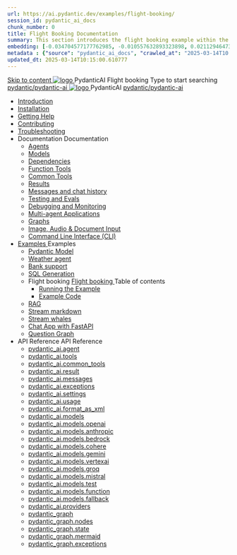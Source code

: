 ```yaml
---
url: https://ai.pydantic.dev/examples/flight-booking/
session_id: pydantic_ai_docs
chunk_number: 0
title: Flight Booking Documentation
summary: This section introduces the flight booking example within the PydanticAI platform and provides navigation links to various documentation pages including installation, help, contributing, and troubleshooting.
embedding: [-0.034704577177762985, -0.010557632893323898, 0.021129464730620384, -0.030955802649259567, 0.017082491889595985, 0.00021144552738405764, -0.03109780140221119, 0.021896259859204292, 0.00921574141830206, 0.030302606523036957, 0.011310228146612644, -0.07861069589853287, -0.01978047378361225, -0.032233793288469315, 0.01055053249001503, 0.003993724472820759, -0.03410818427801132, 0.006464508827775717, 0.002311035292223096, 0.0521988682448864, 0.03848175331950188, 0.002284410409629345, 0.007504652254283428, 0.021271463483572006, -0.004881219007074833, 0.002577283652499318, 0.013773912563920021, 0.05410165339708328, 0.019823074340820312, -0.04064014181494713, 0.04802409186959267, -0.01685529202222824, -0.01635829545557499, -0.006074011325836182, 0.025929033756256104, 0.011012029834091663, -0.0004743657191284001, 0.017494289204478264, -0.013205915689468384, 0.021740062162280083, 0.02357184886932373, -0.052624862641096115, 0.04041294381022453, -0.001218529767356813, -0.05878762528300285, 0.025559836998581886, 0.003759426064789295, 0.026766829192638397, 0.019098877906799316, 0.006723657250404358, -0.09082262217998505, -0.004796019289642572, -0.048535291105508804, 0.0020234871190041304, -0.022947054356336594, 0.0023145852610468864, -0.038339756429195404, 0.022450055927038193, 0.0024920841678977013, -0.03777175769209862, 0.016926292330026627, -0.01423540897667408, -0.016997290775179863, 0.0680459663271904, -0.042883727699518204, 0.01948227547109127, -0.0577368326485157, 0.016542894765734673, -0.07951949536800385, -0.028044821694493294, 0.03890775144100189, 0.035158976912498474, -0.036465369164943695, -0.07190833985805511, -0.01831788383424282, -0.0326881930232048, 0.03240419179201126, 0.09031142294406891, -0.012332621030509472, -0.06861396133899689, -0.0025116088800132275, 0.035414572805166245, 0.0022205107379704714, -0.009201541543006897, -0.015151303261518478, -0.024097247049212456, -0.029961809515953064, 7.51596744521521e-05, -0.015137103386223316, -0.021626461297273636, -0.013702912256121635, 0.00822884775698185, -0.03981654718518257, -0.0011271177791059017, 0.09911536425352097, 0.02458004280924797, 0.008917543105781078, -0.005612513981759548, 0.0025577587075531483, 0.01948227547109127, 0.023046452552080154, -0.03393778204917908, -0.0476548969745636, 0.02827201969921589, 0.03493177890777588, -0.014505207538604736, 0.00743365241214633, -0.009883137419819832, -0.009371940046548843, 0.003997274674475193, -0.12405040860176086, -0.011771724559366703, -0.026823628693819046, 0.020561469718813896, -0.0659443810582161, 0.0090595418587327, 0.015009304508566856, -0.01574769988656044, 0.007483352441340685, -0.0499836802482605, -0.04259972646832466, -0.005900062154978514, 0.028229419142007828, 0.0025400088634341955, 0.03325618803501129, 0.003042330499738455, -0.02993340976536274, -0.044587716460227966, -0.043792519718408585, -0.0026500581298023462, 0.022379057481884956, -0.006716557312756777, 0.030473005026578903, -0.03240419179201126, -0.010969430208206177, -0.01126052811741829, -0.03396618366241455, -7.632451161043718e-05, -0.023855848237872124, 0.03311418741941452, 0.036209769546985626, -0.010983630083501339, -0.0016267771134153008, 0.04518411308526993, -0.03209179639816284, -0.001436853315681219, -0.01238942053169012, 0.0010055310558527708, -0.049444083124399185, 0.009478439576923847, 0.04475811496376991, 0.025048639625310898, -0.0329153910279274, -0.025162238627672195, -0.04225892946124077, 0.017522688955068588, 0.025162238627672195, 0.017252890393137932, 0.010160035453736782, -0.04836489260196686, -0.020831266418099403, 0.05560684576630592, -0.04058334231376648, -0.001609027269296348, -0.02624143287539482, -0.012907717376947403, -0.04759809747338295, -0.006833706516772509, -0.05705523490905762, -0.07111314684152603, -0.024494843557476997, -0.02791702188551426, -0.011622626334428787, 0.0023305602371692657, 0.016443494707345963, -0.02058986946940422, -0.015406901948153973, -0.026923028752207756, -0.003745226189494133, -0.041463736444711685, -0.030955802649259567, -0.004444571677595377, -0.03896455094218254, -0.037572961300611496, -0.019411277025938034, -0.016471894457936287, 0.0012220797361806035, 0.006049161311239004, -0.03442057967185974, 0.05844682827591896, 0.02024907059967518, 0.02590063400566578, 0.024722041562199593, 0.03166579827666283, 0.015179703012108803, -0.028144219890236855, 0.07588431239128113, -0.01219062227755785, 0.017693087458610535, 0.013390514999628067, -0.009066642262041569, 0.004458771552890539, 0.020859666168689728, 0.008243047632277012, 0.013319514691829681, -0.04112293943762779, 0.0028879065066576004, -0.008008749224245548, -0.01716769114136696, -0.013646112754940987, 0.05779363214969635, -0.04396291822195053, 0.036010969430208206, -0.021470263600349426, -0.029195014387369156, -0.005992361810058355, -0.04467291384935379, 0.010060635395348072, -0.0042244731448590755, 0.04461611434817314, -0.042486127465963364, 0.0637291967868805, 0.018758080899715424, -0.01564829982817173, -0.006301209796220064, 0.011253428645431995, 0.058674026280641556, -0.05577724426984787, 0.02473624236881733, 0.011374127119779587, 0.010813230648636818, 0.020263271406292915, -0.004721469711512327, -0.01433480903506279, 0.02129986323416233, -0.05631684139370918, -0.0017323889769613743, -0.018559280782938004, 0.007256153505295515, -0.0021903361193835735, -0.001750138821080327, 0.011019129306077957, 0.009868936613202095, 0.01181432418525219, 0.021512862294912338, 0.0008204884943552315, -0.02230805717408657, -0.05205686762928963, 0.03993014618754387, 0.05313606187701225, 0.04683130234479904, -0.011303127743303776, 0.009478439576923847, -0.017451688647270203, -0.00041623483411967754, -0.017650486901402473, -0.01706829108297825, 0.0008626445196568966, -0.017196090891957283, -0.0001892581640277058, -0.009954136796295643, 0.02271985448896885, -0.02179686166346073, 0.008058448322117329, -0.008590945042669773, -0.027519425377249718, -0.01539270207285881, 0.02685202844440937, -0.048932887613773346, -0.049642883241176605, 0.013227215968072414, 0.04518411308526993, 0.059639617800712585, -0.019311876967549324, -0.05043807998299599, 0.02226545847952366, -0.023202652111649513, 0.021967260167002678, 0.022592056542634964, -0.0006767144077457488, -0.0034239531960338354, -0.010465333238244057, 0.048478491604328156, 0.02185366116464138, 0.004597220569849014, 0.04952928423881531, 0.008264346979558468, -0.021626461297273636, -0.02463684231042862, -0.007575651630759239, 0.03456258028745651, 0.010692532174289227, 0.01978047378361225, -0.036323368549346924, 0.031978197395801544, -0.006500008516013622, 0.06963635236024857, 0.03680616617202759, 0.034051381051540375, -0.003296154085546732, 0.04350852221250534, -0.003177229780703783, -0.01423540897667408, -0.0054918150417506695, -0.002555983606725931, 0.012531420215964317, -0.0164576955139637, -0.0017510263714939356, 0.05702683702111244, -0.03754455968737602, -0.04049814119935036, 0.036124568432569504, -0.011771724559366703, -0.045354511588811874, -0.015350102446973324, -0.03825455531477928, 0.0679323673248291, -0.017238689586520195, 0.0499836802482605, -0.03410818427801132, -0.05174446851015091, -0.05072207748889923, 0.052880462259054184, 0.03609617054462433, -0.062422800809144974, -0.0035801520571112633, 0.022847654297947884, -0.006240860093384981, -0.028144219890236855, -0.011303127743303776, 0.004476521629840136, -0.02987661026418209, -0.009947036392986774, 0.026227232068777084, -0.01390171144157648, -0.028683817014098167, -0.020376870408654213, 0.029038814827799797, -0.011225027963519096, 0.037828557193279266, -0.0499836802482605, -0.04109453782439232, -0.04694490134716034, -0.024793041869997978, -0.016429295763373375, 0.019042078405618668, 0.016443494707345963, 0.02689462900161743, 0.0007082204683683813, 0.0014146659523248672, -0.021015865728259087, -0.0020643118768930435, 0.009897337295114994, 0.04771169647574425, -0.018601881340146065, -0.00802294909954071, -0.0035162526182830334, -0.005541514605283737, -0.027334826067090034, 0.01922667771577835, -0.07815629988908768, -0.011565825901925564, -0.0030796052888035774, 0.0031275299843400717, 0.004345172084867954, 0.02679522894322872, -0.02317425236105919, -0.035613372921943665, 0.0034967276733368635, -0.007703450974076986, 0.023089053109288216, 0.008676144294440746, -0.012453320436179638, -0.025077039375901222, -0.02624143287539482, -0.04461611434817314, -0.025474637746810913, 0.0015309277223423123, -0.007561451755464077, 0.029109815135598183, 0.01006773579865694, -0.005466965027153492, 0.002834656974300742, 0.00852704606950283, 0.049586083739995956, 0.0181190837174654, -0.010635731741786003, -0.00040713802445679903, 0.008683244697749615, 0.06037801504135132, 0.05350526049733162, -0.03033100627362728, -0.004313222598284483, -0.003716826206073165, 0.0237138494849205, 0.007124804425984621, 0.004622070584446192, 0.01695469208061695, 0.06088921055197716, 0.012730218470096588, -0.0031452798284590244, -0.0014874405460432172, -0.016585493460297585, 0.00772475078701973, -0.005914262495934963, 0.021086866036057472, 0.06855716556310654, 0.02402624674141407, -0.0036671266425400972, -0.027519425377249718, 0.03371058404445648, -0.03615297004580498, 0.026113633066415787, -0.025616636499762535, -0.016514495015144348, -0.037942156195640564, 0.008676144294440746, 0.012325521558523178, 0.021839460358023643, 0.03961774706840515, -0.012907717376947403, -0.07276033610105515, -0.03129659965634346, -0.003929825033992529, -0.07185154408216476, 0.05986681953072548, 0.060037218034267426, -0.02700822800397873, 0.005793563090264797, -0.048989687114953995, 0.016684893518686295, 0.013568013906478882, 0.05248286575078964, 0.011991823092103004, 0.0007659076363779604, -0.02246425673365593, 0.000871519441716373, 0.027065027505159378, 0.016940491273999214, 0.0041037737391889095, 0.03220539540052414, -0.05160247161984444, -0.02987661026418209, 0.025630837306380272, -0.01762208715081215, -0.020604068413376808, 0.012858018279075623, -0.029365412890911102, -0.017636287957429886, -0.026014234870672226, 0.0009771313052624464, -0.004590120632201433, -0.014001110568642616, 0.014320608228445053, -0.0203910693526268, -0.06475158780813217, 0.055294446647167206, -0.002490309067070484, 0.0611732080578804, -0.008775544352829456, 0.04186133295297623, 0.028797416016459465, -0.06179800629615784, 0.03160899877548218, 0.00035166964516974986, -0.00654970807954669, 0.044644515961408615, -0.01817588321864605, 0.020263271406292915, -0.0029305063653737307, 0.026639029383659363, -0.03422178328037262, -0.009826336987316608, -0.02570183575153351, -0.024949241429567337, -0.011026229709386826, 0.031779397279024124, 0.016471894457936287, -0.03836815431714058, 0.018346283584833145, 0.029053013771772385, -0.010309134609997272, -0.009300940670073032, 0.019695274531841278, 0.0016072522848844528, 0.07009075582027435, -0.025148039683699608, -0.039191748946905136, -0.007696351036429405, 0.021683260798454285, -0.016230495646595955, 0.014363208785653114, 0.04027094319462776, -0.018090683966875076, 0.006379309110343456, -0.00020523306739050895, -0.04526931047439575, 0.004962868522852659, -0.008647744543850422, -0.016315696761012077, 0.0002711295092012733, -0.024466443806886673, -0.0070112054236233234, 0.03655056655406952, 0.013532513752579689, -0.040810540318489075, 0.00576871307566762, -0.017096690833568573, -0.0063118599355220795, 0.02967781014740467, -0.05001208186149597, -0.015236502513289452, 0.01120372861623764, 0.035556573420763016, 0.025204839184880257, 0.03212019428610802, -0.004196073394268751, 0.02780342288315296, -0.007753150537610054, 0.0011572926305234432, 0.03123980015516281, -0.031325001269578934, -0.006247960031032562, 0.021640662103891373, 0.001830013352446258, -0.011821424588561058, -0.026184633374214172, -0.0374593622982502, -0.01766468770802021, -0.017139291390776634, 0.0186160821467638, 0.005062267649918795, 0.009528139606118202, -0.0017368263797834516, -0.06997715681791306, -2.55154627666343e-05, 0.007746050599962473, 0.010131635703146458, -0.03422178328037262, -0.026071034371852875, -0.0024885341990739107, 0.01922667771577835, -0.022095059975981712, 8.131666982080787e-05, 0.007231303956359625, 0.011842724867165089, 0.014412907883524895, 0.007710550911724567, -0.00971983838826418, 0.019794674590229988, 0.08747144043445587, -0.006365109235048294, 0.007483352441340685, -0.027192827314138412, 0.01373131200671196, 0.028797416016459465, -0.013667413033545017, -0.020277470350265503, 0.02851341851055622, -0.000797413638792932, 0.005598314106464386, -0.015776099637150764, 0.017778286710381508, 0.02705082669854164, -0.023543449118733406, 0.03657896816730499, 0.024963440373539925, -0.02463684231042862, -0.04240093007683754, -0.0037061762996017933, -0.006457408890128136, -0.01014583557844162, -0.013915911316871643, -0.01892847940325737, -0.002350084949284792, 0.005864562466740608, -0.01695469208061695, -0.03078540414571762, -0.016329895704984665, 0.010756431147456169, -0.030103808268904686, -0.017423288896679878, 0.008725844323635101, 0.009584939107298851, -0.04001534357666969, 0.013383414596319199, -0.0003425728064030409, 0.007270353846251965, 0.011991823092103004, 0.003961774520576, 0.02726382575929165, -0.02362864837050438, -0.0032784040085971355, -0.017593687400221825, -0.01776408590376377, 0.010735131800174713, 0.04251452907919884, -0.006918905768543482, -0.04206013306975365, 0.015378502197563648, -0.002570183714851737, -0.03649376705288887, -0.02019227109849453, 0.02568763680756092, -0.00349495280534029, -0.0023944596759974957, 0.00878264382481575, 0.019595874473452568, -0.006027861498296261, 0.0020909367594867945, -0.01552050095051527, -0.014455507509410381, -0.009982536546885967, -0.03728896379470825, -0.011367027647793293, 0.02242165617644787, -0.05160247161984444, 0.008938843384385109, 0.052312467247247696, -0.04694490134716034, -0.0004694845119956881, -0.005953311920166016, 0.025204839184880257, -0.009244141168892384, -0.003638726891949773, -0.0051190671510994434, -0.013660312630236149, -0.04271332919597626, -0.023330451920628548, -0.012517220340669155, -0.02942221239209175, 0.04597930610179901, 0.03592577204108238, 0.018147483468055725, -0.0070218550972640514, 0.005229116417467594, 0.0020234871190041304, -0.024821441620588303, -0.002224060706794262, -0.02999020926654339, 0.01509450376033783, 0.029109815135598183, -0.002676683012396097, -0.021186264231801033, 0.0283714197576046, -0.02422504499554634, -0.01084873080253601, 0.00949263945221901, 0.02094486728310585, -0.008960142731666565, 0.0037345762830227613, 0.004018574487417936, 0.024949241429567337, -0.0024548093788325787, 0.030047008767724037, -0.014043710194528103, -0.003965324722230434, -0.03521577641367912, -0.02205245941877365, 0.026667429134249687, -0.05376085638999939, 0.04274172708392143, 0.009329340420663357, -0.017778286710381508, -0.03189299628138542, 0.03592577204108238, 0.044644515961408615, 0.04265652969479561, 0.006287009920924902, 0.015506301075220108, -0.027988022193312645, 0.010912630707025528, 0.02483564242720604, 0.03089900314807892, -0.0069686053320765495, -0.004831518977880478, -0.0010197310475632548, -0.05376085638999939, -0.012588219717144966, 0.024509044364094734, -0.029010415077209473, 0.007469152566045523, -0.06844356656074524, 0.027292225509881973, 0.07287393510341644, -0.023259451612830162, 0.007859650067985058, 0.01402951031923294, 0.005669313948601484, 0.0442185178399086, 0.017238689586520195, -0.010515033267438412, 0.013028416782617569, 0.013014216907322407, 0.0011910174507647753, 0.018403083086013794, -0.024594243615865707, 0.024622643366456032, -0.02418244630098343, -0.140522301197052, -0.032886989414691925, 0.018133284524083138, -0.0003044105542358011, -0.020717667415738106, -0.017039891332387924, -0.005971061997115612, 0.0029553561471402645, 0.008399246260523796, 0.038084156811237335, -0.03564177080988884, -0.027136027812957764, 0.0037878258153796196, -0.016116896644234657, 0.009329340420663357, -0.029564211145043373, 0.013000017032027245, -0.005509564653038979, 0.0059355623088777065, -0.011445127427577972, -0.023543449118733406, -0.03694816306233406, 0.0362381674349308, -0.011288927868008614, -0.0040434240363538265, -0.006610057782381773, -0.03473297879099846, -0.01963847503066063, 0.01934027671813965, -0.019908273592591286, -0.013489914126694202, 0.0186160821467638, -0.0012895292602479458, 0.010174235329031944, -0.012858018279075623, 0.023600248619914055, -0.017139291390776634, -0.0635019913315773, 0.024949241429567337, -0.02619883231818676, 0.011651026085019112, -0.007809950038790703, -0.026724228635430336, -0.0053888657130301, -0.016187896952033043, -0.017906086519360542, -0.03975974768400192, 0.025574037805199623, 0.043281324207782745, -0.021839460358023643, -0.004980618134140968, -0.004203173331916332, 0.012559819966554642, -0.0040327743627130985, -0.021995659917593002, 0.005374665837734938, -0.0013268040493130684, -0.00035388837568461895, 0.016997290775179863, -0.013568013906478882, 0.013362114317715168, -0.005942662246525288, 0.012346820905804634, -0.03393778204917908, 0.03033100627362728, 0.0012362796114757657, -0.015847098082304, 0.024693641811609268, -0.0071532041765749454, -0.02175426110625267, 0.0016995517071336508, -0.023784847930073738, -0.0008054011268541217, -0.003042330499738455, 0.019269276410341263, 0.01796288602054119, -0.025062840431928635, 0.006755606736987829, -0.028385618701577187, 0.013319514691829681, -0.007099954877048731, 0.006691707298159599, -0.006531958468258381, -0.00301038078032434, 0.0028364318422973156, 0.01388041116297245, -0.01312071643769741, 0.0018850379856303334, -0.02058986946940422, -0.03493177890777588, -0.02821522019803524, -0.05305086076259613, 0.0028541816864162683, 0.005353366024792194, -0.022393256425857544, 0.002408659551292658, -0.0277608223259449, 0.0061379107646644115, -0.09894496947526932, -0.009478439576923847, -0.014349008910357952, 0.001221192185766995, 0.05253966525197029, -0.024594243615865707, 0.014008210971951485, 0.031978197395801544, 0.0010277184192091227, -0.02009287104010582, 0.002719282638281584, 0.003965324722230434, -0.03885095193982124, -0.00488476874306798, 0.030671805143356323, -0.032176993787288666, 0.04813769459724426, 0.000742832780815661, 0.020305870100855827, -0.008867843076586723, -0.01696889102458954, -0.007007655221968889, -0.020263271406292915, 0.04441731795668602, -0.04677450284361839, -0.0018406632589176297, 0.004636270459741354, 0.025971634313464165, 0.03549977391958237, 0.009847637265920639, -0.01953907497227192, -0.040356144309043884, -0.00812944769859314, 0.023657049983739853, -0.007639551069587469, 0.06196840479969978, -0.004849269054830074, 0.03123980015516281, 0.011878224089741707, -0.00751885212957859, 0.0004282160080038011, -0.009095042012631893, 0.023685449734330177, 0.007611151318997145, 0.03265979140996933, -0.00541371526196599, -0.023557649925351143, -0.007895149290561676, 0.005268166307359934, 0.020504668354988098, 0.016670694574713707, 0.03660736605525017, 0.006709457375109196, 0.010735131800174713, 0.014455507509410381, 0.04072533920407295, -0.0441049188375473, 0.025772836059331894, 0.007469152566045523, -0.001575302449055016, 0.0061308108270168304, 0.005395965650677681, -0.008108148351311684, -0.014640106819570065, -0.03311418741941452, -0.0042173732072114944, -0.046973299235105515, 0.008200448006391525, -0.01987987384200096, -0.011388326995074749, -0.005687063559889793, 0.027036627754569054, 0.002424634527415037, -0.0152933020144701, -0.012119622901082039, 0.009634638205170631, 0.012936117127537727, 0.012034423649311066, -0.013468613848090172, -0.03339818865060806, 0.04038454219698906, -0.04592250660061836, -0.02402624674141407, 0.02519064024090767, -0.01898527890443802, -0.005154567304998636, -0.0018264633836224675, -0.02262045629322529, 0.0026198832783848047, -0.01721028983592987, 0.015378502197563648, -0.010216834954917431, 0.0023465349804610014, 0.0042883725836873055, -0.013227215968072414, 0.013923010788857937, -0.025417838245630264, 0.02342985011637211, 0.013433114625513554, 0.013908810913562775, 0.04427531734108925, 0.015591500326991081, -0.0031275299843400717, 0.02568763680756092, -0.010465333238244057, 0.04495691508054733, -0.008825243450701237, -0.031580597162246704, -0.019311876967549324, 0.010962329804897308, 0.0062692598439753056, 0.01958167552947998, -0.005161667242646217, -0.006074011325836182, -0.030103808268904686, -0.010870031081140041, 0.05475484952330589, -0.0016933392034843564, -0.05137527361512184, -0.0011306677479296923, 0.02872641757130623, -0.01762208715081215, -0.0064432090148329735, 0.053988054394721985, -0.014114709571003914, -0.018005484715104103, -0.015051904134452343, 0.007320053409785032, -0.026923028752207756, -0.01211252249777317, 0.011501926928758621, 0.0017252890393137932, -0.03709016367793083, 0.03839655593037605, 0.009457139298319817, -0.00292695639654994, 0.037175361067056656, -0.013078116811811924, 0.0060065616853535175, -0.0035286773927509785, 0.0163440965116024, -0.007731850724667311, -0.023500850424170494, -0.012162222526967525, -0.03141019865870476, -0.009457139298319817, -0.0008329134434461594, -0.007944849319756031, -0.005630264058709145, 0.008825243450701237, 0.03876575455069542, -0.004391321912407875, 0.0029358312021940947, 0.03007540851831436, -0.0008222634787671268, 0.04149213433265686, -0.006716557312756777, -0.05679963901638985, -0.0012975167483091354, -0.019666874781250954, -0.000706445483956486, 0.04376412183046341, 0.002850631717592478, -0.03260299190878868, -0.004146373365074396, -0.0008817256311886013, -0.030217407271265984, -0.005222016479820013, -0.023756448179483414, 0.0040434240363538265, -0.017096690833568573, 0.009954136796295643, 0.03518737480044365, 0.015563100576400757, 0.018062284216284752, 0.0841202661395073, 0.05839002877473831, -0.00042089418275281787, -0.01978047378361225, 0.02519064024090767, -0.02064666897058487, -0.014320608228445053, 0.007057354785501957, 0.018758080899715424, 0.042826928198337555, -0.011750425212085247, -0.008796843700110912, 0.027022426947951317, -0.014270909130573273, 0.027931222692131996, 0.0305866040289402, -0.006997005548328161, -0.015477901324629784, 0.044587716460227966, -0.007348453160375357, 0.02953581139445305, 0.04052654281258583, 0.003626301884651184, 0.002733482513576746, -0.005346266087144613, 0.018147483468055725, 0.016727494075894356, 0.016897892579436302, -0.012261621654033661, -0.007426552474498749, 0.020533069968223572, -0.014434208162128925, -0.0226630549877882, 0.02352925017476082, 0.015236502513289452, -0.01807648502290249, 0.010862930677831173, 0.0025808336213231087, -0.005971061997115612, -0.009584939107298851, 0.022080859169363976, -0.02766142413020134, -0.004767619539052248, -0.025957435369491577, -0.015208102762699127, -0.035158976912498474, -0.030558204278349876, -0.03044460527598858, 0.007327153347432613, 0.016983091831207275, 0.012524319812655449, 0.0035357775632292032, 0.009542339481413364, 0.021342463791370392, 0.007114154752343893, -0.017678886651992798, 0.007902249693870544, -0.03328458592295647, 0.0012238547205924988, 0.031694196164608, 0.006010111887007952, 0.021981459110975266, 0.014249608851969242, 0.024253444746136665, -0.019255077466368675, -0.015918098390102386, 0.012652119621634483, 0.006602957844734192, -0.024665242061018944, 0.020419469103217125, 0.011253428645431995, 0.04115133732557297, 0.041009336709976196, -0.0006256835185922682, -0.008761344477534294, -0.003585477126762271, 0.029763009399175644, 0.017579488456249237, -0.012495920062065125, 0.02999020926654339, -0.01730968989431858, 0.022592056542634964, -0.004700169898569584, -0.009272540919482708, 0.0032464542891830206, -0.0011049304157495499, 0.01574769988656044, -0.0067769065499305725, -0.011991823092103004, -0.010713831521570683, -0.028797416016459465, -0.005445665214210749, -0.010657032020390034, 0.019823074340820312, 0.02024907059967518, -0.0243812445551157, 0.026340831071138382, 0.007376852910965681, 0.0030387805309146643, -0.019255077466368675, -0.010983630083501339, -0.00842764601111412, -0.022748254239559174, 0.00047924695536494255, -0.026781029999256134, -0.03407978266477585, 0.008200448006391525, 0.0017874136101454496, -0.004689520224928856, 0.018190084025263786, -0.012794118374586105, -0.01615949720144272, -0.03731736168265343, -0.009187341667711735, 0.0038801252376288176, 0.027320625260472298, 0.017238689586520195, -0.007004105485975742, -0.006556808017194271, 0.0019436125876381993, 0.002866606693714857, -0.0015593275893479586, 0.001524715218693018, 0.012794118374586105, -0.022549455985426903, 0.027491023764014244, 0.030501404777169228, 0.007245503831654787, 0.014150209724903107, 0.007476252503693104, 0.011494826525449753, -0.0013525413814932108, -0.06333159655332565, 0.034392181783914566, 0.017238689586520195, -0.021839460358023643, -0.03311418741941452, 0.02372804842889309, 0.009428739547729492, 0.003908525221049786, 0.013667413033545017, -0.04495691508054733, -0.004806669428944588, -0.0326881930232048, -0.0031807797495275736, 0.014299308881163597, 0.028456619009375572, 0.009726937860250473, 0.015861298888921738, 0.003759426064789295, -0.03572697192430496, 0.006432558875530958, 0.013156215660274029, 0.011679425835609436, -0.014441307634115219, 0.020277470350265503, 0.015832899138331413, -0.013873311690986156, 0.018204282969236374, -0.05111967399716377, -0.007192254066467285, -0.06401319056749344, -0.008221747353672981, 0.001380941248498857, -0.05012568086385727, -0.006411259062588215, -0.024310244247317314, -0.004132173489779234, -0.01375261228531599, 0.021385064348578453, -0.016273096203804016, 0.008306946605443954, 0.00044663151493296027, -0.001155517646111548, 0.004004374612122774, 0.09445779770612717, 0.0024477094411849976, -0.025119639933109283, 0.03254619240760803, 0.020021872594952583, 0.013887511566281319, 0.007238403894007206, 0.006464508827775717, -0.008292746730148792, -0.023898446932435036, -0.024239245802164078, 0.030245807021856308, 0.010919730179011822, -0.007802850101143122, 0.012453320436179638, -0.011395427398383617, -0.0013525413814932108, 0.022222857922315598, 0.02529003843665123, -0.0016205646097660065, 0.010266534984111786, 0.03811255842447281, -0.023188451305031776, -0.012098322622478008, 0.013078116811811924, 0.002218735869973898, 0.007554351817816496, -0.024452244862914085, 0.031694196164608, 0.04504211246967316, 0.01446260791271925, -0.0588444247841835, -0.014157310128211975, -0.0034789778292179108, -0.02342985011637211, 0.0326881930232048, -0.0008005198906175792, -0.0090595418587327, -0.009073741734027863, 0.00926544051617384, 0.019198277965188026, 0.009194441139698029, -0.019723674282431602, -0.0037345762830227613, 0.014100509695708752, 0.019823074340820312, 0.0305866040289402, -0.025730235502123833, 0.006819506641477346, 0.002264885464683175, -0.021782660856842995, 0.029763009399175644, -0.01181432418525219, -0.012332621030509472, -0.02139926329255104, -0.01635829545557499, 0.0017998385010287166, 0.05699843540787697, 0.03865215182304382, 0.028683817014098167, -0.037572961300611496, 0.011154028587043285, 0.0002851075551006943, 0.03396618366241455, -0.00962043832987547, -0.0681595653295517, 0.0029429311398416758, -0.01042273361235857, 0.0023554100189357996, 0.047569695860147476, -0.01943967677652836, 0.0011679425369948149, 0.012247421778738499, 0.011601326055824757, 0.016826892271637917, 0.033142589032649994, 0.0028825816698372364, 0.006823056377470493, 0.010912630707025528, 0.03706176206469536, -0.0009123441996052861, -0.017891885712742805, -0.006602957844734192, 0.031211400404572487, -0.015591500326991081, -0.031523797661066055, 0.018133284524083138, 0.009031142108142376, -0.030728604644536972, 0.013944311067461967, 0.00542791560292244, 0.012872218154370785, -0.020774466916918755, 0.025432037189602852, 0.012886418029665947, 0.030103808268904686, -0.024139845743775368, 0.016131097450852394, 0.006713007111102343, 0.029706209897994995, 0.01665649376809597, 0.0052362168207764626, -0.04507051408290863, 0.015989098697900772, -0.023131651803851128, 0.014377408660948277, -0.01126052811741829, -0.012311321683228016, -0.02453744411468506, 0.012595320120453835, 0.022251257672905922, 0.005708363372832537, 0.013717112131416798, -0.006947305519133806, -0.01408630982041359, 0.003118655178695917, -0.022222857922315598, -0.006581658031791449, -0.017991285771131516, -0.023401450365781784, 0.003308578860014677, -0.00915894191712141, -0.005158117040991783, -0.018502481281757355, 0.004256422631442547, 0.023685449734330177, 0.005992361810058355, -0.015066104009747505, 0.006947305519133806, -0.015506301075220108, -0.004196073394268751, 0.012176422402262688, 0.000983343692496419, -0.0011617300333455205, -0.011026229709386826, -0.005399515386670828, 0.006389959249645472, -0.005466965027153492, -0.02821522019803524, 0.027789222076535225, -0.0018797130323946476, 0.03143860027194023, 0.02023487165570259, -0.043934520334005356, 0.006684607360512018, -0.02408304624259472, 0.009826336987316608, -0.008030048571527004, -0.005722563713788986, 0.015463701449334621, -0.016727494075894356, -0.0011013804469257593, 0.009684338234364986, 0.025176439434289932, 0.022833453491330147, -0.05981002002954483, 0.018644481897354126, -0.036209769546985626, -0.020064471289515495, -0.010387233458459377, -0.0020980366971343756, 0.003376028500497341, -0.01181432418525219, -0.00299085583537817, 0.00764665100723505, 0.010649931617081165, 0.012353921309113503, 0.008243047632277012, 0.016741693019866943, -0.009300940670073032, 0.011530326679348946, -0.0266532301902771, 0.0007299641147255898, 0.02104426547884941, 0.027136027812957764, -0.017948685213923454, 0.009876037016510963, -0.008903343230485916, 0.0031594799365848303, -0.006290559656918049, -0.016883691772818565, -0.018786480650305748, 0.017707286402583122, -0.01730968989431858, 0.00013057260366622359, 0.018743880093097687, -0.028996214270591736, -0.006716557312756777, 0.002403334714472294, -0.037572961300611496, 0.00900984276086092, 0.004394872114062309, 0.025673436000943184, 0.008953043259680271, 0.006844356190413237, 0.0341365821659565, 0.001723514054901898, -0.01691209152340889, 0.015335902571678162, 0.006602957844734192, -0.023458249866962433, 0.005058717913925648, -0.011629725806415081, -0.01042273361235857, -0.03453417867422104, 0.015534700825810432, 0.0005040967953391373, 0.0035979021340608597, -0.0039049750193953514, 0.0025258089881390333, -0.01604589819908142, -0.0017758761532604694, 0.00244238437153399, 0.016741693019866943, 0.029365412890911102, -0.006187610328197479, 0.01661389321088791, 0.0029358312021940947, 0.013582213781774044, -0.021470263600349426, -0.008044248446822166, 0.011800124309957027, -0.0005715463776141405, -0.01948227547109127, 0.01082743052393198, 0.01014583557844162, 0.022450055927038193, -0.0067769065499305725, -0.0008657507132738829, 0.010053535923361778, 0.030302606523036957, -0.013184616342186928, 0.0010144059779122472, -0.014150209724903107, -0.0032482293900102377, -0.025872234255075455, -0.00900984276086092, 0.009258341044187546, 0.04032774269580841, -0.017693087458610535, -0.004682420287281275, 0.01807648502290249, -0.01233972143381834, 0.019624274224042892, -0.023103252053260803, 0.009876037016510963, -0.000898144266102463, 0.004554620943963528, -0.026213033124804497, 0.012907717376947403, 0.004519121255725622, 0.008974342606961727, -0.01766468770802021, -0.03572697192430496, 0.007483352441340685, -0.03825455531477928, 0.005094217602163553, -0.0012265171390026808, -0.011729124933481216, 0.013738412410020828, -0.026937227696180344, -0.002687332918867469, 0.00812944769859314, 0.007738950662314892, 0.014008210971951485, 0.025261638686060905, -0.04032774269580841, 0.005293016321957111, -0.051204875111579895, -0.004394872114062309, 0.009095042012631893, 0.01843148283660412, -0.009166041389107704, 0.002676683012396097, -0.010053535923361778, 0.007259703706949949, 0.016173696145415306, 0.0045510707423090935, -0.008839443325996399, -0.03220539540052414, 0.009812137112021446, 0.003260654164478183, -0.005190066993236542, -0.009300940670073032, 0.021314064040780067, 0.016798492521047592, -0.003823325503617525, -0.007632451131939888, 0.013426014222204685, -0.0005427027936093509, 0.050494879484176636, 0.015989098697900772, 0.028229419142007828, -7.58530313760275e-06, 0.02795962244272232, 0.03709016367793083, 0.0007379515445791185, 0.015179703012108803, 0.009521039202809334, -0.00379137578420341, -0.00878264382481575, -0.016131097450852394, 0.03331298753619194, 0.010309134609997272, 0.004455221351236105, 0.022549455985426903, 0.006237310357391834, 0.02928021363914013, -0.03547137230634689, 0.02357184886932373, 0.013773912563920021, -0.010074836201965809, 0.015619900077581406, -0.007689251098781824, 0.021882060915231705, 0.04228733107447624, -0.007454952225089073, 0.016230495646595955, -0.01640089601278305, 0.008164947852492332, 0.004760519601404667, -0.016542894765734673, 0.020618269219994545, -0.0040327743627130985, 0.021896259859204292, 0.01681269332766533, -0.022634655237197876, -0.0019968622364103794, 0.0034896277356892824, -0.0002726826351135969, 0.020163871347904205, 0.005165216978639364, 0.03538617491722107, -0.015321702696383, 0.02730642631649971, -0.005101317539811134, -0.014725306071341038, 0.017025690525770187, 0.026781029999256134, -0.00017971760826185346, -0.019269276410341263, -0.0037807258777320385, -0.0008400133810937405, -0.025872234255075455, 0.0076608513481915, 0.014668506570160389, -0.003340528579428792, 0.002224060706794262, -0.00822884775698185, -0.00602076156064868, 0.019950872287154198, 0.023941047489643097, 0.03478977829217911, -0.01198472362011671, 0.009166041389107704, -0.0014847780112177134, -0.022095059975981712, 0.013333714567124844, -0.049245286732912064, 0.009045341983437538, -0.01284381840378046, -0.004054074175655842, -0.0017900760285556316, 0.021115265786647797, -0.008491545915603638, 0.017451688647270203, -0.001995087368413806, -0.03013220801949501, 0.0024068846832960844, 0.00155844003893435, 0.02260625548660755, -0.00698990561068058, 0.037828557193279266, -0.024452244862914085, -0.018814880400896072, -0.03319938853383064, -0.04044134169816971, 0.016628094017505646, 0.016741693019866943, -0.04342332482337952, 0.014306408353149891, -0.0152933020144701, 0.012105423025786877, 0.0038943251129239798, 0.017025690525770187, -0.009173141792416573, -0.006844356190413237, 0.009883137419819832, -0.020987465977668762]
metadata : {"source": "pydantic_ai_docs", "crawled_at": "2025-03-14T10:15:00.610434", "url_path": "/examples/flight-booking/", "chunk_size": 4833}
updated_dt: 2025-03-14T10:15:00.610777
---
```

[ Skip to content ](https://ai.pydantic.dev/examples/flight-booking/#running-the-example)
[ ![logo](https://ai.pydantic.dev/img/logo-white.svg) ](https://ai.pydantic.dev/ "PydanticAI")
PydanticAI 
Flight booking 
Type to start searching
[ pydantic/pydantic-ai  ](https://github.com/pydantic/pydantic-ai "Go to repository")
[ ![logo](https://ai.pydantic.dev/img/logo-white.svg) ](https://ai.pydantic.dev/ "PydanticAI") PydanticAI 
[ pydantic/pydantic-ai  ](https://github.com/pydantic/pydantic-ai "Go to repository")
  * [ Introduction  ](https://ai.pydantic.dev/)
  * [ Installation  ](https://ai.pydantic.dev/install/)
  * [ Getting Help  ](https://ai.pydantic.dev/help/)
  * [ Contributing  ](https://ai.pydantic.dev/contributing/)
  * [ Troubleshooting  ](https://ai.pydantic.dev/troubleshooting/)
  * Documentation  Documentation 
    * [ Agents  ](https://ai.pydantic.dev/agents/)
    * [ Models  ](https://ai.pydantic.dev/models/)
    * [ Dependencies  ](https://ai.pydantic.dev/dependencies/)
    * [ Function Tools  ](https://ai.pydantic.dev/tools/)
    * [ Common Tools  ](https://ai.pydantic.dev/common_tools/)
    * [ Results  ](https://ai.pydantic.dev/results/)
    * [ Messages and chat history  ](https://ai.pydantic.dev/message-history/)
    * [ Testing and Evals  ](https://ai.pydantic.dev/testing-evals/)
    * [ Debugging and Monitoring  ](https://ai.pydantic.dev/logfire/)
    * [ Multi-agent Applications  ](https://ai.pydantic.dev/multi-agent-applications/)
    * [ Graphs  ](https://ai.pydantic.dev/graph/)
    * [ Image, Audio & Document Input  ](https://ai.pydantic.dev/input/)
    * [ Command Line Interface (CLI)  ](https://ai.pydantic.dev/cli/)
  * [ Examples  ](https://ai.pydantic.dev/examples/)
Examples 
    * [ Pydantic Model  ](https://ai.pydantic.dev/examples/pydantic-model/)
    * [ Weather agent  ](https://ai.pydantic.dev/examples/weather-agent/)
    * [ Bank support  ](https://ai.pydantic.dev/examples/bank-support/)
    * [ SQL Generation  ](https://ai.pydantic.dev/examples/sql-gen/)
    * Flight booking  [ Flight booking  ](https://ai.pydantic.dev/examples/flight-booking/) Table of contents 
      * [ Running the Example  ](https://ai.pydantic.dev/examples/flight-booking/#running-the-example)
      * [ Example Code  ](https://ai.pydantic.dev/examples/flight-booking/#example-code)
    * [ RAG  ](https://ai.pydantic.dev/examples/rag/)
    * [ Stream markdown  ](https://ai.pydantic.dev/examples/stream-markdown/)
    * [ Stream whales  ](https://ai.pydantic.dev/examples/stream-whales/)
    * [ Chat App with FastAPI  ](https://ai.pydantic.dev/examples/chat-app/)
    * [ Question Graph  ](https://ai.pydantic.dev/examples/question-graph/)
  * API Reference  API Reference 
    * [ pydantic_ai.agent  ](https://ai.pydantic.dev/api/agent/)
    * [ pydantic_ai.tools  ](https://ai.pydantic.dev/api/tools/)
    * [ pydantic_ai.common_tools  ](https://ai.pydantic.dev/api/common_tools/)
    * [ pydantic_ai.result  ](https://ai.pydantic.dev/api/result/)
    * [ pydantic_ai.messages  ](https://ai.pydantic.dev/api/messages/)
    * [ pydantic_ai.exceptions  ](https://ai.pydantic.dev/api/exceptions/)
    * [ pydantic_ai.settings  ](https://ai.pydantic.dev/api/settings/)
    * [ pydantic_ai.usage  ](https://ai.pydantic.dev/api/usage/)
    * [ pydantic_ai.format_as_xml  ](https://ai.pydantic.dev/api/format_as_xml/)
    * [ pydantic_ai.models  ](https://ai.pydantic.dev/api/models/base/)
    * [ pydantic_ai.models.openai  ](https://ai.pydantic.dev/api/models/openai/)
    * [ pydantic_ai.models.anthropic  ](https://ai.pydantic.dev/api/models/anthropic/)
    * [ pydantic_ai.models.bedrock  ](https://ai.pydantic.dev/api/models/bedrock/)
    * [ pydantic_ai.models.cohere  ](https://ai.pydantic.dev/api/models/cohere/)
    * [ pydantic_ai.models.gemini  ](https://ai.pydantic.dev/api/models/gemini/)
    * [ pydantic_ai.models.vertexai  ](https://ai.pydantic.dev/api/models/vertexai/)
    * [ pydantic_ai.models.groq  ](https://ai.pydantic.dev/api/models/groq/)
    * [ pydantic_ai.models.mistral  ](https://ai.pydantic.dev/api/models/mistral/)
    * [ pydantic_ai.models.test  ](https://ai.pydantic.dev/api/models/test/)
    * [ pydantic_ai.models.function  ](https://ai.pydantic.dev/api/models/function/)
    * [ pydantic_ai.models.fallback  ](https://ai.pydantic.dev/api/models/fallback/)
    * [ pydantic_ai.providers  ](https://ai.pydantic.dev/api/providers/)
    * [ pydantic_graph  ](https://ai.pydantic.dev/api/pydantic_graph/graph/)
    * [ pydantic_graph.nodes  ](https://ai.pydantic.dev/api/pydantic_graph/nodes/)
    * [ pydantic_graph.state  ](https://ai.pydantic.dev/api/pydantic_graph/state/)
    * [ pydantic_graph.mermaid  ](https://ai.pydantic.dev/api/pydantic_graph/mermaid/)
    * [ pydantic_graph.exceptions  ](https://ai.pydantic.dev/api/pydantic_graph/exceptions/)